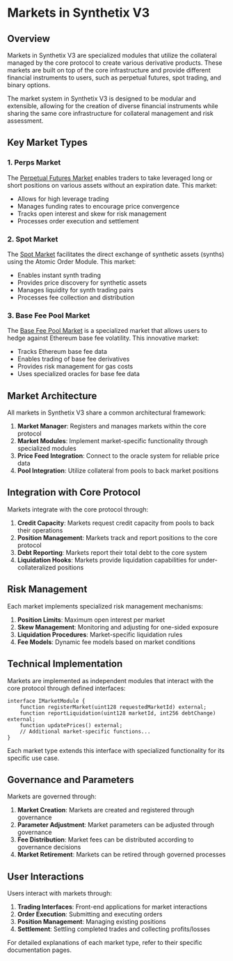 # Markets in Synthetix V3

## Overview

Markets in Synthetix V3 are specialized modules that utilize the collateral managed by the core protocol to create various derivative products. These markets are built on top of the core infrastructure and provide different financial instruments to users, such as perpetual futures, spot trading, and binary options.

The market system in Synthetix V3 is designed to be modular and extensible, allowing for the creation of diverse financial instruments while sharing the same core infrastructure for collateral management and risk assessment.

## Key Market Types

### 1. Perps Market

The [Perpetual Futures Market](./perps-market.md) enables traders to take leveraged long or short positions on various assets without an expiration date. This market:

- Allows for high leverage trading
- Manages funding rates to encourage price convergence
- Tracks open interest and skew for risk management
- Processes order execution and settlement

### 2. Spot Market

The [Spot Market](./spot-market.md) facilitates the direct exchange of synthetic assets (synths) using the Atomic Order Module. This market:

- Enables instant synth trading
- Provides price discovery for synthetic assets
- Manages liquidity for synth trading pairs
- Processes fee collection and distribution

### 3. Base Fee Pool Market

The [Base Fee Pool Market](./bfp-market.md) is a specialized market that allows users to hedge against Ethereum base fee volatility. This innovative market:

- Tracks Ethereum base fee data
- Enables trading of base fee derivatives
- Provides risk management for gas costs
- Uses specialized oracles for base fee data

## Market Architecture

All markets in Synthetix V3 share a common architectural framework:

1. **Market Manager**: Registers and manages markets within the core protocol
2. **Market Modules**: Implement market-specific functionality through specialized modules
3. **Price Feed Integration**: Connect to the oracle system for reliable price data
4. **Pool Integration**: Utilize collateral from pools to back market positions

## Integration with Core Protocol

Markets integrate with the core protocol through:

1. **Credit Capacity**: Markets request credit capacity from pools to back their operations
2. **Position Management**: Markets track and report positions to the core protocol
3. **Debt Reporting**: Markets report their total debt to the core system
4. **Liquidation Hooks**: Markets provide liquidation capabilities for under-collateralized positions

## Risk Management

Each market implements specialized risk management mechanisms:

1. **Position Limits**: Maximum open interest per market
2. **Skew Management**: Monitoring and adjusting for one-sided exposure
3. **Liquidation Procedures**: Market-specific liquidation rules
4. **Fee Models**: Dynamic fee models based on market conditions

## Technical Implementation

Markets are implemented as independent modules that interact with the core protocol through defined interfaces:

```solidity
interface IMarketModule {
    function registerMarket(uint128 requestedMarketId) external;
    function reportLiquidation(uint128 marketId, int256 debtChange) external;
    function updatePrices() external;
    // Additional market-specific functions...
}
```

Each market type extends this interface with specialized functionality for its specific use case.

## Governance and Parameters

Markets are governed through:

1. **Market Creation**: Markets are created and registered through governance
2. **Parameter Adjustment**: Market parameters can be adjusted through governance
3. **Fee Distribution**: Market fees can be distributed according to governance decisions
4. **Market Retirement**: Markets can be retired through governed processes

## User Interactions

Users interact with markets through:

1. **Trading Interfaces**: Front-end applications for market interactions
2. **Order Execution**: Submitting and executing orders
3. **Position Management**: Managing existing positions
4. **Settlement**: Settling completed trades and collecting profits/losses

For detailed explanations of each market type, refer to their specific documentation pages.
